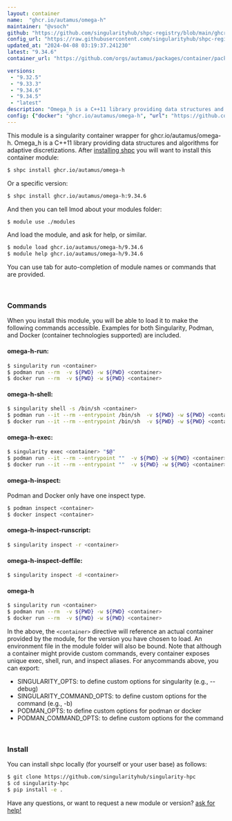 ```yaml
---
layout: container
name:  "ghcr.io/autamus/omega-h"
maintainer: "@vsoch"
github: "https://github.com/singularityhub/shpc-registry/blob/main/ghcr.io/autamus/omega-h/container.yaml"
config_url: "https://raw.githubusercontent.com/singularityhub/shpc-registry/main/ghcr.io/autamus/omega-h/container.yaml"
updated_at: "2024-04-08 03:19:37.241230"
latest: "9.34.6"
container_url: "https://github.com/orgs/autamus/packages/container/package/omega-h"

versions:
 - "9.32.5"
 - "9.33.3"
 - "9.34.6"
 - "9.34.5"
 - "latest"
description: "Omega_h is a C++11 library providing data structures and algorithms for adaptive discretizations."
config: {"docker": "ghcr.io/autamus/omega-h", "url": "https://github.com/orgs/autamus/packages/container/package/omega-h", "maintainer": "@vsoch", "description": "Omega_h is a C++11 library providing data structures and algorithms for adaptive discretizations.", "latest": {"9.34.6": "sha256:02def9b6a5c0f9aba1e538b8a36f8c31b5e6638af68462008b3aab1cd240a389"}, "tags": {"9.32.5": "sha256:34ff23ca78005b63181955a9d1e8eec9e7b95238a06e68b5b86892f1d62ac711", "9.33.3": "sha256:badd22d17ca9060051b7d44652cad72516c796edc7450d8560c35318c7bd014d", "9.34.6": "sha256:02def9b6a5c0f9aba1e538b8a36f8c31b5e6638af68462008b3aab1cd240a389", "9.34.5": "sha256:8b2ea55ac9427dd0b9a55e1bc705e68091146a7157d7f6a27ce1ad554e874e13", "latest": "sha256:02def9b6a5c0f9aba1e538b8a36f8c31b5e6638af68462008b3aab1cd240a389"}}
---
```


This module is a singularity container wrapper for ghcr.io/autamus/omega-h.
Omega_h is a C++11 library providing data structures and algorithms for adaptive discretizations.
After [installing shpc](#install) you will want to install this container module:


```bash
$ shpc install ghcr.io/autamus/omega-h
```

Or a specific version:

```bash
$ shpc install ghcr.io/autamus/omega-h:9.34.6
```

And then you can tell lmod about your modules folder:

```bash
$ module use ./modules
```

And load the module, and ask for help, or similar.

```bash
$ module load ghcr.io/autamus/omega-h/9.34.6
$ module help ghcr.io/autamus/omega-h/9.34.6
```

You can use tab for auto-completion of module names or commands that are provided.

<br>

### Commands

When you install this module, you will be able to load it to make the following commands accessible.
Examples for both Singularity, Podman, and Docker (container technologies supported) are included.

#### omega-h-run:

```bash
$ singularity run <container>
$ podman run --rm  -v ${PWD} -w ${PWD} <container>
$ docker run --rm  -v ${PWD} -w ${PWD} <container>
```

#### omega-h-shell:

```bash
$ singularity shell -s /bin/sh <container>
$ podman run --it --rm --entrypoint /bin/sh  -v ${PWD} -w ${PWD} <container>
$ docker run --it --rm --entrypoint /bin/sh  -v ${PWD} -w ${PWD} <container>
```

#### omega-h-exec:

```bash
$ singularity exec <container> "$@"
$ podman run --it --rm --entrypoint ""  -v ${PWD} -w ${PWD} <container> "$@"
$ docker run --it --rm --entrypoint ""  -v ${PWD} -w ${PWD} <container> "$@"
```

#### omega-h-inspect:

Podman and Docker only have one inspect type.

```bash
$ podman inspect <container>
$ docker inspect <container>
```

#### omega-h-inspect-runscript:

```bash
$ singularity inspect -r <container>
```

#### omega-h-inspect-deffile:

```bash
$ singularity inspect -d <container>
```



#### omega-h

```bash
$ singularity run <container>
$ podman run --rm  -v ${PWD} -w ${PWD} <container>
$ docker run --rm  -v ${PWD} -w ${PWD} <container>
```


In the above, the `<container>` directive will reference an actual container provided
by the module, for the version you have chosen to load. An environment file in the
module folder will also be bound. Note that although a container
might provide custom commands, every container exposes unique exec, shell, run, and
inspect aliases. For anycommands above, you can export:

 - SINGULARITY_OPTS: to define custom options for singularity (e.g., --debug)
 - SINGULARITY_COMMAND_OPTS: to define custom options for the command (e.g., -b)
 - PODMAN_OPTS: to define custom options for podman or docker
 - PODMAN_COMMAND_OPTS: to define custom options for the command

<br>

### Install

You can install shpc locally (for yourself or your user base) as follows:

```bash
$ git clone https://github.com/singularityhub/singularity-hpc
$ cd singularity-hpc
$ pip install -e .
```

Have any questions, or want to request a new module or version? [ask for help!](https://github.com/singularityhub/singularity-hpc/issues)